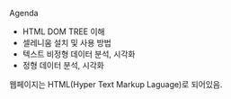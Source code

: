 Agenda

- HTML DOM TREE 이해
- 셀레니움 설치 및 사용 방법
- 텍스트 비정형 데이터 분석, 시각화
- 정형 데이터 분석, 시각화



웹페이지는 HTML(Hyper Text Markup Laguage)로 되어있음.



